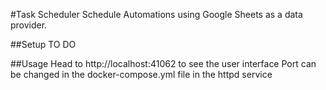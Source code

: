 #Task Scheduler
Schedule Automations using Google Sheets as a data provider.

##Setup
TO DO

##Usage
Head to http://localhost:41062 to see the user interface
Port can be changed in the docker-compose.yml file in the httpd service

